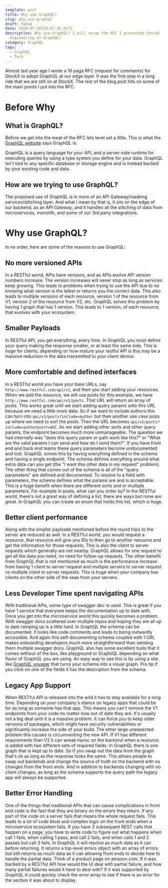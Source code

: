 ```yaml
---
template: post
title: Why use GraphQL?
slug: why-use-graphql
draft: false
date: 2020-07-20T20:07:26.017Z
description: Why use GraphQL? I will recap the RFC I presented StockX
  engineering on GraphQL!
category: GraphQL
tags:
  - GraphQL
  - Tech
---
```

<!--StartFragment-->

Almost last year ago I wrote a 16 page RFC (request for comments) for StockX to adopt GraphQL at our edge layer. It was the first step in a long ride that we are still on at StockX. The rest of the blog post hits on some of the main points I put into the RFC.

# Before Why

## What is GraphQL?

Before we get into the meat of the RFC lets level set a little. This is what the [GraphQL website](https://graphql.org/learn/) says GraphQL is:

GraphQL is a query language for your API, and a server-side runtime for executing queries by using a type system you define for your data. GraphQL isn't tied to any specific database or storage engine and is instead backed by your existing code and data.

## How are we trying to use GraphQL?

The proposed use of GraphQL is in more of an API Gateway/masking services/stitching layer. And what I mean by that is, it sits on the edge of our backend, as an API Gateway, and it handles all the stitching of data from microservices, monolith, and some of our 3rd party integrations.

# Why use GraphQL?

In no order, here are some of the reasons to use GraphQL:

## No more versioned APIs

In a RESTful world, APIs have versions, and as APIs evolve API version numbers increase. The version increases will never stop as long as services keep growing. This leads to problems when trying to use the API due to no knowing what version is the latest or returns you the correct data. This also leads to multiple versions of each resource, version 1 of the resource from V1, version 2 of the resource from V2, etc. GraphQL solves this problem by having 1 graph that has 1 version. This leads to 1 version, of each resource, that evolves with your ecosystem.

## Smaller Payloads

In RESTful API, you get everything, every time. In GraphQL you must define your query making the response smaller, or at least the same side. This is huge for clients, depending on how mature your restful API is this may be a massive reduction in the data transmitted to your client device.

## More comfortable and defined interfaces

In a RESTful world you have your base URLs, say `http://www.restful.com/api/v1`, and then you start adding your resources. When we add the resource, we will use posts for this example, we have `http://www.restful.com/api/v1/posts`. That URL will return an array of posts. This works great until we start adding query params onto this URL because we need a little more data. So if we want to include authors this can turn into `api/v1/posts?include=author` but then another use case pops up where we need to sort the posts. Then the URL becomes `api/v1/posts?include=author&sort=ASC`. As we start adding other sorts and other query params, the endpoint becomes much more unmanageable. The question we had internally was "does this query param or path work like this?" or "What are the valid params I can send and how do I send them?". If you have front end and back end teams these query parameters become undocumented and lost. GraphQL solves this by having everything defined in the schema and having a single endpoint. The schema defines everything around what extra data can you get (the "I want this other data in my request" problem). The other thing that comes out of the schema is all of the "query parameters" are defined and documented. To resolve to a field with parameters, the schema defines what the params are and is acceptable. This is a huge benefit when there are different sorts and or multiple parameters. For example in posts, what can you order by? In the RESTful world, there's not a great way of defining a list, there are ways but none are great. In GraphQL you can create an enum that holds this list, which is huge.

## Better client performance

Along with the smaller payloads mentioned before the round trips to the server are reduced as well. In a RESTful world, you would request a resource, that resource will give you IDs to then go to another resource and get the information for those requests. This is also the client to server requests which generally are not nearby. GraphQL allows for one request to get all the data you need, no need for follow-up requests. The other benefit from GraphQL that is not mentioned as much is the performance increase from having 1 client to server request and multiple servers to server request vs multiple client to server requests. This is huge when your company has clients on the other side of the seas from your servers.

## Less Developer Time spent navigating APIs

With traditional APIs, some type of swagger doc is used. This is great if you have 1 service that everyone keeps the documentation up to date with. Once you get into the microservice world this quickly becomes a problem. With swagger docs scattered over multiple repos and hoping they are all up to date ramping up is a little hard. In GraphQL the schema can be documented. It looks like code comments and leads to being outwardly accessible. And again this self-documenting schema coupled with 1 URL makes onboarding developers much more straightforward than sending them multiple swagger docs. GraphQL also has some excellent tools that it comes without of the box, like playground or GraphiQL depending on what flavor of GraphQL you are using. An easy way to see this is by using a site like [GraphQL voyager](https://apis.guru/graphql-voyager/) that turns your schema into a visual graph. Pro tip if you click on one of the fields it has the description from the schema.

## Legacy App Support

When RESTful API is released into the wild it has to stay available for a long time. Depending on your company's stance on legacy apps that could be for as long as someone has that app. This means you can't remove the V1 endpoints from your code no matter how out of date they are. It's usually not a big deal until it is a massive problem. It can force you to keep older versions of packages, which might have security vulnerabilities or significantly increase the side of your build. The other large unexpected problem this causes is circumventing the new API. If V1 has different requirements than V2 it can wreak havoc on the backend when a resource is added with two different sets of required fields. In GraphQL there is one graph that is kept up to date. So if you swap out the data from the graph that's ok as long as the response looks the same. This allows people to swap out backends and change the source of truth on the backend with no changes from the front ends. And in addition to backends changing with no client changes, as long as the schema supports the query path the legacy app will always be supported.

## Better Error Handling

One of the things that traditional APIs that can cause complications in front end code is the fact that they are binary on the errors they return. If any part of the code on a server fails that means the whole request fails. This leads to a lot of code bloat and complex logic on the front ends when a microservice ecosystem fails. If you have 3 subsequent REST calls that happen on a page, you have to write code to figure out what happens when call 1 fails, when calling 1 pass, and call 2 fails, and when calls 1 and 2 passes but call 3 fails. In GraphQL it will resolve as much data as it can before returning. It returns a top-level errors object with an array of errors but still returns as much data as it can allowing front ends to decide how to handle the partial data. Think of a product page on amazon.com. If it was backed by a RESTful API how would the UI deal with partial failure, and how many partial failures would it have to deal with? If it was supported by GraphQL it could quickly check the error array to see if there is an error for the section it was about to display.

<!--EndFragment-->